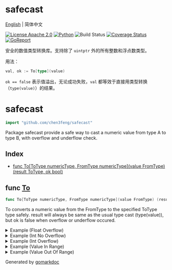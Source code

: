 # safecast

[English](README.md) | 简体中文

[![License Apache 2.0](https://img.shields.io/badge/License-Apache_2.0-red.svg)](COPYING)
[![Python](https://img.shields.io/badge/Language-go1.18+-blue.svg)](https://www.python.org/)
![Build Status](https://github.com/chen3feng/safecast/actions/workflows/go.yml/badge.svg)
[![Coverage Status](https://coveralls.io/repos/github/chen3feng/safecast/badge.svg?branch=master)](https://coveralls.io/github/chen3feng/safecast?branch=master)
[![GoReport](https://goreportcard.com/badge/github.com/securego/gosec)](https://goreportcard.com/report/github.com/chen3feng/safecast)

安全的数值类型转换库。支持除了 `uintptr` 外的所有整数和浮点数类型。

用法：

```go
val, ok := To[type](value)
```

`ok == false` 表示值溢出，无论成功失败，`val` 都等效于直接用类型转换（`type(value)`）的结果。

<!-- gomarkdoc:embed:start -->

<!-- Code generated by gomarkdoc. DO NOT EDIT -->

# safecast

```go
import "github.com/chen3feng/safecast"
```

Package safecast provide a safe way to cast a numeric value from type A to type B, with overflow and underflow check.

## Index

- [func To[ToType numericType, FromType numericType](value FromType) (result ToType, ok bool)](<#func-to>)


## func [To](<https://github.com/chen3feng/safecast/blob/master/generics.go#L12>)

```go
func To[ToType numericType, FromType numericType](value FromType) (result ToType, ok bool)
```

To converts a numeric value from the FromType to the specified ToType type safely. result will always be same as the usual type cast \(type\(value\)\), but ok is false when overflow or underflow occured.

<details><summary>Example (Float Overflow)</summary>
<p>

```go
package main

import (
	"fmt"
	"github.com/chen3feng/safecast"
	"math"
)

func main() {
	n, ok := safecast.To[float32](math.MaxFloat32 * 2)
	fmt.Print(n, ok)
}
```

#### Output

```
+Inf false
```

</p>
</details>

<details><summary>Example (Int No Overflow)</summary>
<p>

```go
package main

import (
	"fmt"
	"github.com/chen3feng/safecast"
)

func main() {
	b, ok := safecast.To[byte](255)
	fmt.Print(b, ok)
}
```

#### Output

```
255 true
```

</p>
</details>

<details><summary>Example (Int Overflow)</summary>
<p>

```go
package main

import (
	"fmt"
	"github.com/chen3feng/safecast"
)

func main() {
	b, ok := safecast.To[byte](256)
	fmt.Print(b, ok)
}
```

#### Output

```
0 false
```

</p>
</details>

<details><summary>Example (Value In Range)</summary>
<p>

```go
package main

import (
	"fmt"
	"github.com/chen3feng/safecast"
)

func main() {
	n, ok := safecast.To[uint](1)
	fmt.Print(n, ok)
}
```

#### Output

```
1 true
```

</p>
</details>

<details><summary>Example (Value Out Of Range)</summary>
<p>

```go
package main

import (
	"fmt"
	"github.com/chen3feng/safecast"
)

func main() {
	n, ok := safecast.To[uint32](-1)
	fmt.Print(n, ok)
}
```

#### Output

```
4294967295 false
```

</p>
</details>



Generated by [gomarkdoc](<https://github.com/princjef/gomarkdoc>)


<!-- gomarkdoc:embed:end -->
